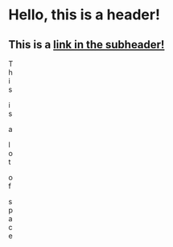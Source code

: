 # Hello, this is a header!

## This is a [link in the subheader!](linkie.html)  
T  
h  
i  
s  
  
i  
s  
  
a  
  
l  
o  
t  
  
o  
f  
  
s  
p  
a  
c  
e  






